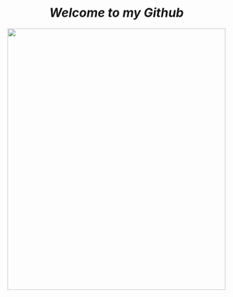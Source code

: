 <h1 align="center">  <em><strong>Welcome to my Github</strong></em></h1>


<p align="center"><img src="https://media1.tenor.com/m/WGnovQpg92gAAAAC/cejm-cavalcade.gif" width="500px" height="600px"></p> 
  






<!--
**Jakub1310/Jakub1310** is a ✨ _special_ ✨ repository because its `README.md` (this file) appears on your GitHub profile.

Here are some ideas to get you started:

- 🔭 I’m currently working on ...
- 🌱 I’m currently learning ...
- 👯 I’m looking to collaborate on ...
- 🤔 I’m looking for help with ...
- 💬 Ask me about ...
- 📫 How to reach me: ...
- 😄 Pronouns: ...
- ⚡ Fun fact: ...
-->
